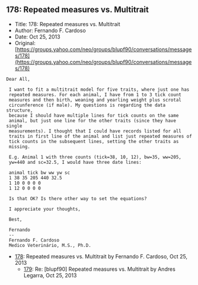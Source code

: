 ## 178: Repeated measures vs. Multitrait

- Title: 178: Repeated measures vs. Multitrait
- Author: Fernando F. Cardoso
- Date: Oct 25, 2013
- Original: [https://groups.yahoo.com/neo/groups/blupf90/conversations/messages/178](https://groups.yahoo.com/neo/groups/blupf90/conversations/messages/178)

```
Dear All,

 I want to fit a multitrait model for five traits, where just one has
 repeated measures. For each animal, I have from 1 to 3 tick count
 measures and then birth, weaning and yearling weight plus scrotal
 circunference (if male). My questions is regarding the data structure,
 because I should have multiple lines for tick counts on the same
 animal, but just one line for the other traits (since they have single
 measurements). I thought that I could have records listed for all
 traits in first line of the animal and list just repeated measures of
 tick counts in the subsequent lines, setting the other traits as
 missing.

 E.g. Animal 1 with three counts (tick=38, 10, 12), bw=35, ww=205,
 yw=440 and sc=32.5, I would have three date lines:

 animal tick bw ww yw sc
 1 38 35 205 440 32.5
 1 10 0 0 0 0
 1 12 0 0 0 0

 Is that OK? Is there other way to set the equations?

 I appreciate your thoughts,

 Best,

 Fernando
 -- 
 Fernando F. Cardoso
 Medico Veterinário, M.S., Ph.D.
```

- [178](0178.md): Repeated measures vs. Multitrait by Fernando F. Cardoso, Oct 25, 2013
    - [179](0179.md): Re: [blupf90] Repeated measures vs. Multitrait by Andres Legarra, Oct 25, 2013
